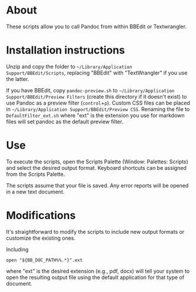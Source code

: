 # About

These scripts allow you to call Pandoc from within BBEdit or Textwrangler.

# Installation instructions

Unzip and copy the folder to `~/Library/Application Support/BBEdit/Scripts`, replacing "BBEdit" with "TextWrangler" if you use the latter. 

If you have BBEdit, copy `pandoc-preview.sh` to `~/Library/Application Support/BBEdit/Preview Filters` (create this directory if it doesn't exist) to use Pandoc as a preview filter (`control`+`p`). Custom CSS files can be placed in `~/Library/Application Support/BBEdit/Preview CSS`. Renaming the file to `DefaultFilter_ext.sh` where "ext" is the extension you use for markdown files will set pandoc as the default preview filter.

# Use

To execute the scripts, open the Scripts Palette (Window: Palettes: Scripts) and select the desired output format. Keyboard shortcuts can be assigned from the Scripts Palette.

The scripts assume that your file is saved. Any error reports will be opened in a new text document.

# Modifications

It's straightforward to modify the scripts to include new output formats or customize the existing ones.

Including

```
open "${BB_DOC_PATH%%.*}".ext
```

where "ext" is the desired extension (e.g., pdf, docx) will tell your system to open the resulting output file using the default application for that type of document.
